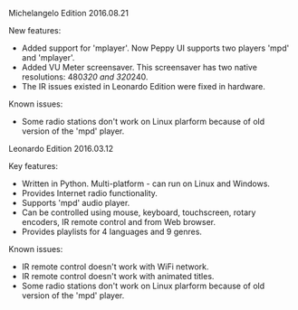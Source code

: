 Michelangelo Edition 2016.08.21

New features:
* Added support for 'mplayer'. Now Peppy UI supports two players 'mpd' and 'mplayer'.
* Added VU Meter screensaver. This screensaver has two native resolutions: 480*320 and 320*240.
* The IR issues existed in Leonardo Edition were fixed in hardware.

Known issues:
* Some radio stations don't work on Linux plarform because of old version of the 'mpd' player.

Leonardo Edition 2016.03.12

Key features:
* Written in Python. Multi-platform - can run on Linux and Windows.
* Provides Internet radio functionality.
* Supports 'mpd' audio player.
* Can be controlled using mouse, keyboard, touchscreen, rotary encoders, IR remote control and from Web browser.
* Provides playlists for 4 languages and 9 genres.

Known issues:
* IR remote control doesn't work with WiFi network.
* IR remote control doesn't work with animated titles.
* Some radio stations don't work on Linux plarform because of old version of the 'mpd' player.
